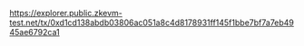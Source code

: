 https://explorer.public.zkevm-test.net/tx/0xd1cd138abdb03806ac051a8c4d8178931ff145f1bbe7bf7a7eb4945ae6792ca1
